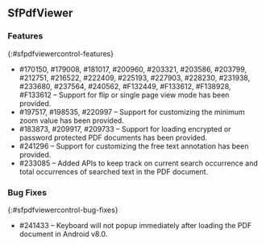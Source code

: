 ## SfPdfViewer

### Features
{:#sfpdfviewercontrol-features}

* \#170150, \#179008, \#181017, \#200960, \#203321, \#203586, \#203799, \#212751, \#216522, \#222409, \#225193, \#227903, \#228230, \#231938, \#233680, \#237564, \#240562, \#F132449, \#F133612, \#F138928, \#F133612 – Support for flip or single page view mode has been provided.
* \#197517, \#198535, \#220997 – Support for customizing the minimum zoom value has been provided.
* \#183873, \#209917, \#209733 – Support for loading encrypted or password protected PDF documents has been provided.
* \#241296 – Support for customizing the free text annotation has been provided.
* \#233085 – Added APIs to keep track on current search occurrence and total occurrences of searched text in the PDF document.

### Bug Fixes
{:#sfpdfviewercontrol-bug-fixes}

* \#241433 – Keyboard will not popup immediately after loading the PDF document in Android v8.0.